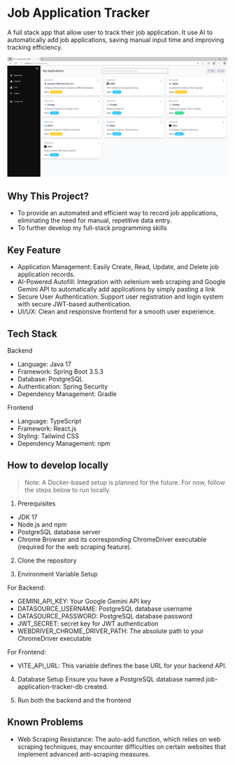 # Job Application Tracker

A full stack app that allow user to track their job application. It use AI to automatically add job applications, saving manual input time and improving tracking efficiency.

![ApplicationPage Screenshot](screenshot/ApplicationPage.png)

## Why This Project?

* To provide an automated and efficient way to record job applications, eliminating the need for manual, repetitive data entry.
* To further develop my full-stack programming skills

## Key Feature

* Application Management: Easily Create, Read, Update, and Delete job application records.
* AI-Powered Autofill: Integration with selenium web scraping and Google Gemini API to automatically add applications by simply pasting a link
* Secure User Authentication: Support user registration and login system with secure JWT-based authentication.
* UI/UX: Clean and responsive frontend for a smooth user experience.

## Tech Stack

Backend
- Language: Java 17
- Framework: Spring Boot 3.5.3
- Database: PostgreSQL
- Authentication: Spring Security
- Dependency Management: Gradle

Frontend
- Language: TypeScript
- Framework: React.js
- Styling: Tailwind CSS
- Dependency Management: npm

## How to develop locally
> Note: A Docker-based setup is planned for the future. For now, follow the steps below to run locally.

1. Prerequisites
* JDK 17
* Node.js and npm
* PostgreSQL database server
* Chrome Browser and its corresponding ChromeDriver executable (required for the web scraping feature).

2. Clone the repository

3. Environment Variable Setup

For Backend:
* GEMINI_API_KEY: Your Google Gemini API key
* DATASOURCE_USERNAME: PostgreSQL database username
* DATASOURCE_PASSWORD: PostgreSQL database password
* JWT_SECRET: secret key for JWT authentication
* WEBDRIVER_CHROME_DRIVER_PATH: The absolute path to your ChromeDriver executable

For Frontend:
* VITE_API_URL: This variable defines the base URL for your backend API.

4. Database Setup
Ensure you have a PostgreSQL database named job-application-tracker-db created.

5. Run both the backend and the frontend

## Known Problems
* Web Scraping Resistance: The auto-add function, which relies on web scraping techniques, may encounter difficulties on certain websites that implement advanced anti-scraping measures.
